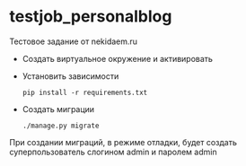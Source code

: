 # testjob_personalblog
Тестовое задание от nekidaem.ru

- Создать виртуальное окружение и активировать
- Установить зависимости

      pip install -r requirements.txt
- Создать миграции

      ./manage.py migrate

При создании миграций, в режиме отладки, будет создать суперпользователь слогином admin и паролем admin

